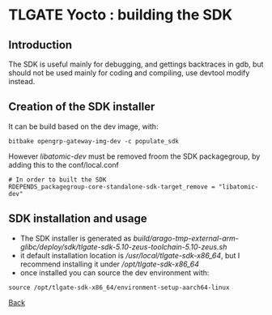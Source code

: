 # TLGATE Yocto : building the SDK

## Introduction
The SDK is useful mainly for debugging, and gettings backtraces in gdb, but should not be used mainly for
coding and compiling, use devtool modify instead.

## Creation of the SDK installer

It can be build based on the dev image, with:

```
bitbake opengrp-gateway-img-dev -c populate_sdk
```

However _libatomic-dev_ must be removed froom the SDK packagegroup, by adding this to the conf/local.conf

```
# In order to built the SDK
RDEPENDS_packagegroup-core-standalone-sdk-target_remove = "libatomic-dev" 
```

## SDK installation and usage

* The SDK installer is generated as *build/arago-tmp-external-arm-glibc/deploy/sdk/tlgate-sdk-5.10-zeus-toolchain-5.10-zeus.sh*
* it default installation location is */usr/local/tlgate-sdk-x86_64*, but I recommend installing it under */opt/tlgate-sdk-x86_64*
* once installed you can source the dev environment with:

```
source /opt/tlgate-sdk-x86_64/environment-setup-aarch64-linux
```

[Back](toc.md)
